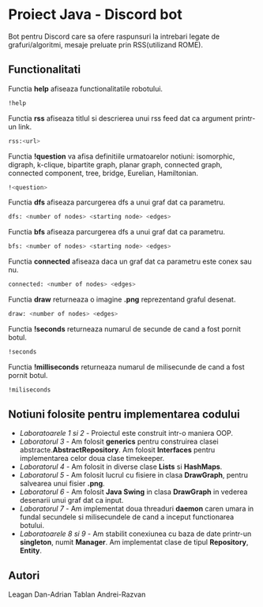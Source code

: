 # Proiect Java - Discord bot 

Bot pentru Discord care sa ofere raspunsuri la intrebari legate de grafuri/algoritmi, mesaje preluate prin RSS(utilizand ROME).

## Functionalitati

Functia **help** afiseaza functionalitatile robotului.

```bash
!help
```
Functia **rss** afiseaza titlul si descrierea unui rss feed dat ca argument printr-un link.

```bash
rss:<url>
```
Functia **!question** va afisa definitiile urmatoarelor notiuni: isomorphic, digraph, k-clique, bipartite graph, planar graph, connected graph, connected component, tree, bridge, Eurelian, Hamiltonian. 

```bash
!<question>
```
Functia **dfs** afiseaza parcurgerea dfs a unui graf dat ca parametru.

```bash
dfs: <number of nodes> <starting node> <edges>
```
Functia **bfs** afiseaza parcurgerea dfs a unui graf dat ca parametru.

```bash
bfs: <number of nodes> <starting node> <edges>
```
Functia **connected** afiseaza daca un graf dat ca parametru este conex sau nu.

```bash
connected: <number of nodes> <edges>
```
Functia **draw** returneaza o imagine **.png** reprezentand graful desenat.

```bash
draw: <number of nodes> <edges>
```
Functia **!seconds** returneaza numarul de secunde de cand a fost pornit botul.

```bash
!seconds
```
Functia **!milliseconds** returneaza numarul de milisecunde de cand a fost pornit botul.

```bash
!miliseconds
```

## Notiuni folosite pentru implementarea codului

* *Laboratoarele 1 si 2* - Proiectul este construit intr-o maniera OOP. 
* *Laboratorul 3* - Am folosit **generics** pentru construirea clasei abstracte.**AbstractRepository**. Am folosit **Interfaces** pentru implementarea celor doua clase timekeeper.
* *Laboratorul 4* - Am folosit in diverse clase **Lists** si **HashMaps**.
* *Laboratorul 5* - Am folosit lucrul cu fisiere in clasa **DrawGraph**, pentru salvearea unui fisier **.png**. 
* *Laboratorul 6* - Am folosit **Java Swing** in clasa **DrawGraph** in vederea desenarii unui graf dat ca input.
* *Laboratorul 7* - Am implementat doua threaduri **daemon** caren umara in fundal secundele si milisecundele de cand a inceput functionarea botului.
* *Laboratoarele 8 si 9* - Am stabilit conexiunea cu baza de date printr-un **singleton**, numit **Manager**. Am implementat clase de tipul **Repository**, **Entity**.


## Autori
Leagan Dan-Adrian
Tablan Andrei-Razvan

